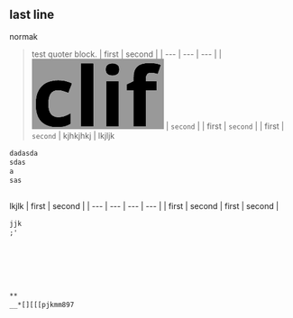 ## last **line**
normak
> test quoter block.
| first | second |
| --- | --- | --- |
| ![kjkjh](clif.png) | `second` |
| first | `second` |
| first | `second` | kjhkjhkj |
lkjljk
```
dadasda
sdas
a
sas


```
lkjlk
| first | second |
| --- | --- | --- | --- |
| first | second | first | second |
```
jjk
;'






**
__*[][[[pjkmm897
```

